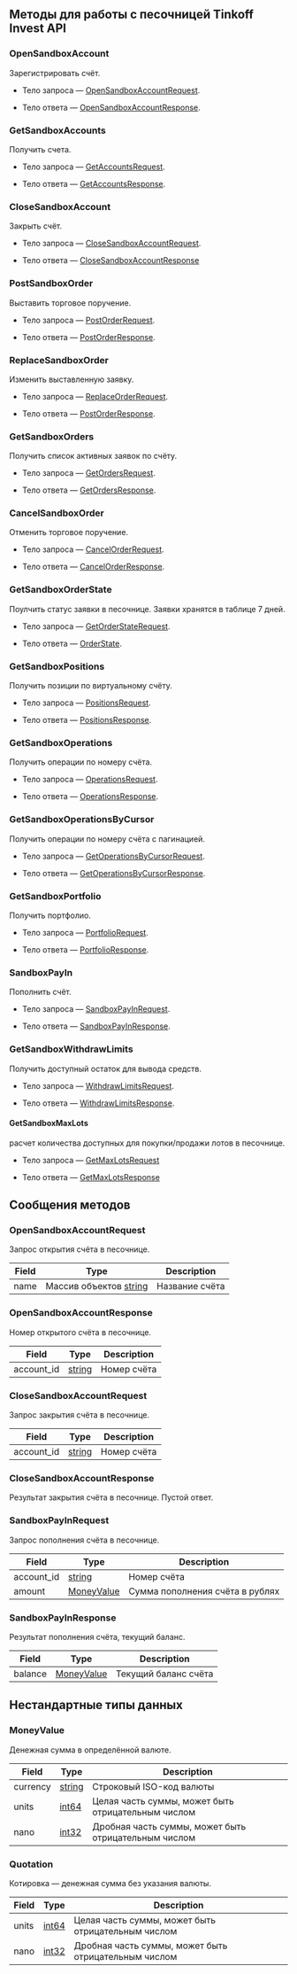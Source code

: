 ## Методы для работы с песочницей Tinkoff Invest API

### OpenSandboxAccount

Зарегистрировать счёт.

- Тело запроса — [OpenSandboxAccountRequest](#opensandboxaccountrequest).

- Тело ответа — [OpenSandboxAccountResponse](#opensandboxaccountresponse).

### GetSandboxAccounts

Получить счета.

- Тело запроса — [GetAccountsRequest](#getaccountsrequest).

- Тело ответа — [GetAccountsResponse](#getaccountsresponse).

### CloseSandboxAccount

Закрыть счёт.

- Тело запроса — [CloseSandboxAccountRequest](#closesandboxaccountrequest).

- Тело ответа — [CloseSandboxAccountResponse](#closesandboxaccountresponse)

### PostSandboxOrder

Выставить торговое поручение.

- Тело запроса — [PostOrderRequest](#postorderrequest).

- Тело ответа — [PostOrderResponse](#postorderresponse).

### ReplaceSandboxOrder

Изменить выставленную заявку.

- Тело запроса — [ReplaceOrderRequest](#replaceorderrequest).

- Тело ответа — [PostOrderResponse](#postorderresponse).

### GetSandboxOrders

Получить список активных заявок по счёту.

- Тело запроса — [GetOrdersRequest](#getordersrequest).

- Тело ответа — [GetOrdersResponse](#getordersresponse).

### CancelSandboxOrder

Отменить торговое поручение.

- Тело запроса — [CancelOrderRequest](#cancelorderrequest).

- Тело ответа — [CancelOrderResponse](#cancelorderresponse).


### GetSandboxOrderState

Поулчить статус заявки в песочнице. Заявки хранятся в таблице 7 дней.

- Тело запроса — [GetOrderStateRequest](#getorderstaterequest).

- Тело ответа — [OrderState](#orderstate).

### GetSandboxPositions

Получить позиции по виртуальному счёту.

- Тело запроса — [PositionsRequest](#positionsrequest).

- Тело ответа — [PositionsResponse](#positionsresponse).

### GetSandboxOperations

Получить операции по номеру счёта.

- Тело запроса — [OperationsRequest](#operationsrequest).

- Тело ответа — [OperationsResponse](#operationsresponse).

### GetSandboxOperationsByCursor

Получить операции по номеру счёта с пагинацией.

- Тело запроса — [GetOperationsByCursorRequest](#getoperationsbycursorrequest).

- Тело ответа — [GetOperationsByCursorResponse](#getoperationsbycursorresponse).

### GetSandboxPortfolio

Получить портфолио.

- Тело запроса — [PortfolioRequest](#portfoliorequest).

- Тело ответа — [PortfolioResponse](#portfolioresponse).

### SandboxPayIn

Пополнить счёт.

- Тело запроса — [SandboxPayInRequest](#sandboxpayinrequest).

- Тело ответа — [SandboxPayInResponse](#sandboxpayinresponse).

### GetSandboxWithdrawLimits

Получить доступный остаток для вывода средств.

- Тело запроса — [WithdrawLimitsRequest](#withdrawlimitsrequest).

- Тело ответа — [WithdrawLimitsResponse](#withdrawlimitsresponse).


#### GetSandboxMaxLots
расчет количества доступных для покупки/продажи лотов в песочнице.

- Тело запроса — [GetMaxLotsRequest](#getmaxlotsrequest)

- Тело ответа — [GetMaxLotsResponse](#getmaxlotsresponse)

 <!-- range .Methods -->
 <!-- range .Services -->

## Сообщения методов

### OpenSandboxAccountRequest

Запрос открытия счёта в песочнице.

| Field | Type | Description |
| ----- | ---- | ----------- |
| name | Массив объектов [string](#string) | Название счёта |
 <!-- end Fields -->
 <!-- end HasFields -->

### OpenSandboxAccountResponse

Номер открытого счёта в песочнице.

| Field | Type | Description |
| ----- | ---- | ----------- |
| account_id |  [string](#string) | Номер счёта |
 <!-- end Fields -->
 <!-- end HasFields -->

### CloseSandboxAccountRequest

Запрос закрытия счёта в песочнице.

| Field | Type | Description |
| ----- | ---- | ----------- |
| account_id |  [string](#string) | Номер счёта |
 <!-- end Fields -->
 <!-- end HasFields -->

### CloseSandboxAccountResponse

Результат закрытия счёта в песочнице. Пустой ответ.

 <!-- end HasFields -->

### SandboxPayInRequest

Запрос пополнения счёта в песочнице.

| Field | Type | Description |
| ----- | ---- | ----------- |
| account_id |  [string](#string) | Номер счёта |
| amount |  [MoneyValue](#moneyvalue) | Сумма пополнения счёта в рублях |
 <!-- end Fields -->
 <!-- end HasFields -->

### SandboxPayInResponse

Результат пополнения счёта, текущий баланс.

| Field | Type | Description |
| ----- | ---- | ----------- |
| balance |  [MoneyValue](#moneyvalue) | Текущий баланс счёта |
 <!-- end Fields -->
 <!-- end HasFields -->
 <!-- end messages -->

 <!-- range .Enums -->
 <!-- range HasServices -->
 <!-- range .Files -->

## Нестандартные типы данных

### MoneyValue

Денежная сумма в определённой валюте.

| Field | Type | Description |
| ----- | ---- | ----------- |
| currency |  [string](#string) | Строковый ISO-код валюты |
| units |  [int64](#int64) | Целая часть суммы, может быть отрицательным числом |
| nano |  [int32](#int32) | Дробная часть суммы, может быть отрицательным числом |

### Quotation

Котировка — денежная сумма без указания валюты.

| Field | Type | Description |
| ----- | ---- | ----------- |
| units |  [int64](#int64) | Целая часть суммы, может быть отрицательным числом |
| nano |  [int32](#int32) | Дробная часть суммы, может быть отрицательным числом |
